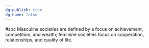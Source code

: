 ```yaml
---
dg-publish: true
dg-home: false
---
```

#soc 
Masculine societies are defined by a focus on achievement, competition, and wealth; feminine societies focus on cooperation, relationships, and quality of life.